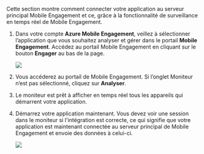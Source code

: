 Cette section montre comment connecter votre application au serveur principal Mobile Engagement et ce, grâce à la fonctionnalité de surveillance en temps réel de Mobile Engagement. 

1. Dans votre compte **Azure Mobile Engagement**, veillez à sélectionner l’application que vous souhaitez analyser et gérer dans le portail **Mobile Engagement**. Accédez au portail Mobile Engagement en cliquant sur le bouton **Engager** au bas de la page. 
   
     ![](./media/mobile-engagement-connect-app-with-monitor/engage-button.png)
2. Vous accéderez au portail de Mobile Engagement. Si l’onglet Moniteur n’est pas sélectionné, cliquez sur **Analyser**.
3. Le moniteur est prêt à afficher en temps réel tous les appareils qui démarrent votre application.
4. Démarrez votre application maintenant. Vous devez voir une session dans le moniteur si l'intégration est correcte, ce qui signifie que votre application est maintenant connectée au serveur principal de Mobile Engagement et envoie des données à celui-ci.  
   
     ![](./media/mobile-engagement-connect-app-with-monitor/monitor.png)

